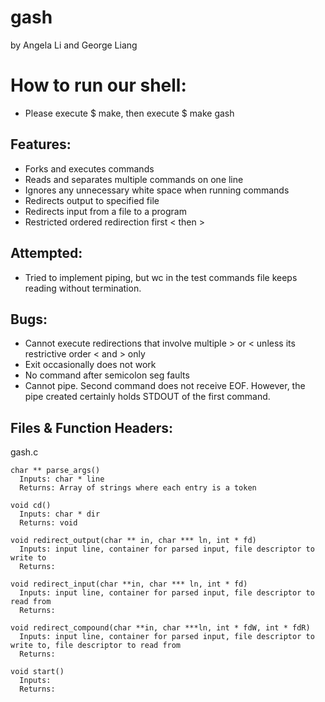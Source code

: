# gash
by Angela Li and George Liang

# How to run our shell:
  * Please execute $ make, then execute $ make gash

## Features:
  * Forks and executes commands
  * Reads and separates multiple commands on one line
  * Ignores any unnecessary white space when running commands
  * Redirects output to specified file
  * Redirects input from a file to a program
  * Restricted ordered redirection first < then >


## Attempted:
  * Tried to implement piping, but wc in the test commands file keeps reading without termination.

## Bugs:
  * Cannot execute redirections that involve multiple > or < unless its restrictive order < and > only
  * Exit occasionally does not work
  * No command after semicolon seg faults
  * Cannot pipe. Second command does not receive EOF. However, the pipe created certainly holds STDOUT of the first command.

## Files & Function Headers:
  gash.c

    char ** parse_args()
      Inputs: char * line
      Returns: Array of strings where each entry is a token

    void cd()
      Inputs: char * dir
      Returns: void

    void redirect_output(char ** in, char *** ln, int * fd)
      Inputs: input line, container for parsed input, file descriptor to write to
      Returns:

    void redirect_input(char **in, char *** ln, int * fd)
      Inputs: input line, container for parsed input, file descriptor to read from
      Returns:

    void redirect_compound(char **in, char ***ln, int * fdW, int * fdR)
      Inputs: input line, container for parsed input, file descriptor to write to, file descriptor to read from
      Returns:

    void start()
      Inputs:
      Returns:
